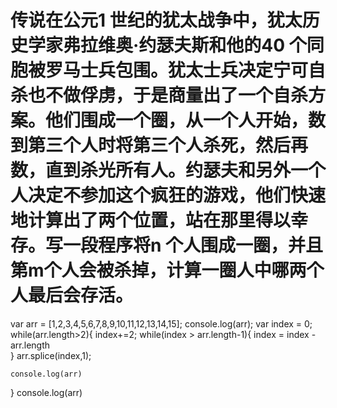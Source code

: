 # 传说在公元1 世纪的犹太战争中，犹太历史学家弗拉维奥·约瑟夫斯和他的40 个同胞被罗马士兵包围。犹太士兵决定宁可自杀也不做俘虏，于是商量出了一个自杀方案。他们围成一个圈，从一个人开始，数到第三个人时将第三个人杀死，然后再数，直到杀光所有人。约瑟夫和另外一个人决定不参加这个疯狂的游戏，他们快速地计算出了两个位置，站在那里得以幸存。写一段程序将n 个人围成一圈，并且第m个人会被杀掉，计算一圈人中哪两个人最后会存活。
var arr = [1,2,3,4,5,6,7,8,9,10,11,12,13,14,15];
console.log(arr);
var index = 0;
while(arr.length>2){
	index+=2;
	while(index > arr.length-1){
		index = index - arr.length	
	}
	arr.splice(index,1);
	
	console.log(arr)
}
console.log(arr)
